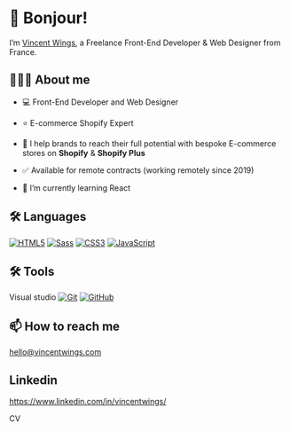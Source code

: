 # 👋 Bonjour!
I’m [Vincent Wings](http://vincentwings.com), a Freelance Front-End Developer & Web Designer from France.

## 👨🏻‍💻 About me
* 💻 Front-End Developer and Web Designer
* ⭐️ E-commerce Shopify Expert
* 🚀 I help brands to reach their full potential with bespoke E-commerce stores on **Shopify** & **Shopify Plus**
* ✅ Available for remote contracts (working remotely since 2019)

* 🌱 I’m currently learning React

## 🛠️ Languages
[![HTML5](https://img.shields.io/badge/-HTML5-000?style=for-the-badge&logo=HTML5&logoColor=E34F26)](https://www.w3.org/html/)
[![Sass](https://img.shields.io/badge/-Sass-000?style=for-the-badge&logo=Sass&logoColor=CC6699)](https://sass-lang.com)
[![CSS3](https://img.shields.io/badge/-CSS3-000?style=for-the-badge&logo=CSS3&logoColor=1572B6)](https://developer.mozilla.org/fr/docs/Web/CSS)
[![JavaScript](https://img.shields.io/badge/-JavaScript-000?style=for-the-badge&logo=JavaScript&logoColor=F7DF1E)](https://developer.mozilla.org/en-US/docs/Web/JavaScript)

## 🛠️ Tools
Visual studio
[![Git](https://img.shields.io/badge/-Git-000?style=for-the-badge&logo=Git&logoColor=F05032)](https://git-scm.com/)
[![GitHub](https://img.shields.io/badge/-GitHub-000?style=for-the-badge&logo=GitHub&logoColor=FFF)](https://www.github.com/)


## 📫 How to reach me
hello@vincentwings.com

## Linkedin
https://www.linkedin.com/in/vincentwings/

CV

<!---
VincentWings/VincentWings is a ✨ special ✨ repository because its `README.md` (this file) appears on your GitHub profile.
You can click the Preview link to take a look at your changes.
--->
